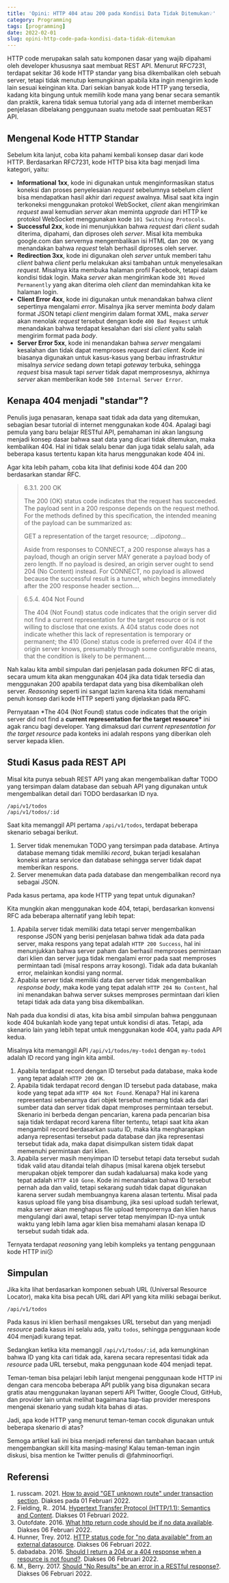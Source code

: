 ```yaml
---
title: 'Opini: HTTP 404 atau 200 pada Kondisi Data Tidak Ditemukan💡'
category: Programming
tags: [programming]
date: 2022-02-01
slug: opini-http-code-pada-kondisi-data-tidak-ditemukan
---
```


HTTP code merupakan salah satu komponen dasar yang wajib dipahami oleh developer khususnya saat membuat REST API. Menurut RFC7231, terdapat sekitar 36 kode HTTP standar yang bisa dikembalikan oleh sebuah server, tetapi tidak menutup kemungkinan apabila kita ingin mengirim kode lain sesuai keinginan kita. Dari sekian banyak kode HTTP yang tersedia, kadang kita bingung untuk memilih kode mana yang benar secara semantik dan praktik, karena tidak semua tutorial yang ada di internet memberikan penjelasan dibelakang penggunaan suatu metode saat pembuatan REST API.

## Mengenal Kode HTTP Standar

Sebelum kita lanjut, coba kita pahami kembali konsep dasar dari kode HTTP. Berdasarkan RFC7231, kode HTTP bisa kita bagi menjadi lima kategori, yaitu:

- **Informational 1xx**, kode ini digunakan untuk menginformasikan status koneksi dan proses penyelesaian _request_ sebelumnya sebelum _client_ bisa mendapatkan hasil akhir dari _request_ awalnya. Misal saat kita ingin terkoneksi menggunakan protokol WebSocket, _client_ akan mengirimkan _request_ awal kemudian _server_ akan meminta _upgrade_ dari HTTP ke protokol WebSocket menggunakan kode `101 Switching Protocols`.
- **Successful 2xx**, kode ini menunjukkan bahwa _request_ dari _client_ sudah diterima, dipahami, dan diproses oleh _server_. Misal kita membuka google.com dan servernya mengembalikan isi HTML dan `200 OK` yang menandakan bahwa _request_ telah berhasil diproses oleh server.
- **Redirection 3xx**, kode ini digunakan oleh _server_ untuk memberi tahu _client_ bahwa _client_ perlu melakukan aksi tambahan untuk menyelesaikan _request_. Misalnya kita membuka halaman profil Facebook, tetapi dalam kondisi tidak login. Maka _server_ akan mengirimkan kode `301 Moved Permanently` yang akan diterima oleh _client_ dan memindahkan kita ke halaman login.
- **Client Error 4xx**, kode ini digunakan untuk menandakan bahwa _client_ sepertinya mengalami _error_. Misalnya jika server meminta _body_ dalam format JSON tetapi _client_ mengirim dalam format XML, maka _server_ akan menolak _request_ tersebut dengan kode `400 Bad Request` untuk menandakan bahwa terdapat kesalahan dari sisi _client_ yaitu salah mengirim format pada _body_.
- **Server Error 5xx**, kode ini menandakan bahwa _server_ mengalami kesalahan dan tidak dapat memproses _request_ dari _client_. Kode ini biasanya digunakan untuk kasus-kasus yang berbau infrastruktur misalnya _service_ sedang _down_ tetapi _gateway_ terbuka, sehingga _request_ bisa masuk tapi _server_ tidak dapat memprosesnya, akhirnya _server_ akan memberikan kode `500 Internal Server Error`.

## Kenapa 404 menjadi "standar"?

Penulis juga penasaran, kenapa saat tidak ada data yang ditemukan, sebagian besar tutorial di internet menggunakan kode 404. Apalagi bagi pemula yang baru belajar RESTful API, pemahaman ini akan langsung menjadi konsep dasar bahwa saat data yang dicari tidak ditemukan, maka kembalikan 404. Hal ini tidak selalu benar dan juga tidak selalu salah, ada beberapa kasus tertentu kapan kita harus menggunakan kode 404 ini.

Agar kita lebih paham, coba kita lihat definisi kode 404 dan 200 berdasarkan standar RFC.

> 6.3.1. 200 OK
>
> The 200 (OK) status code indicates that the request has succeeded.
> The payload sent in a 200 response depends on the request method.
> For the methods defined by this specification, the intended meaning
> of the payload can be summarized as:
>
> GET a representation of the target resource; ..._dipotong_...
>
> Aside from responses to CONNECT, a 200 response always has a payload,
> though an origin server MAY generate a payload body of zero length.
> If no payload is desired, an origin server ought to send 204 (No
> Content) instead. For CONNECT, no payload is allowed because the
> successful result is a tunnel, which begins immediately after the 200
> response header section....

> 6.5.4. 404 Not Found
>
> The 404 (Not Found) status code indicates that the origin server did
> not find a current representation for the target resource or is not
> willing to disclose that one exists. A 404 status code does not
> indicate whether this lack of representation is temporary or
> permanent; the 410 (Gone) status code is preferred over 404 if the
> origin server knows, presumably through some configurable means, that
> the condition is likely to be permanent....

Nah kalau kita ambil simpulan dari penjelasan pada dokumen RFC di atas, secara umum kita akan menggunakan 404 jika data tidak tersedia dan menggunakan 200 apabila terdapat data yang bisa dikembalikan oleh server. _Reasoning_ seperti ini sangat lazim karena kita tidak memahami penuh konsep dari kode HTTP seperti yang dijelaskan pada RFC.

Pernyataan \*The 404 (Not Found) status code indicates that the origin server did not find a **current representation for the target resource\*** ini agak rancu bagi developer. Yang dimaksud dari _current representation for the target resource_ pada konteks ini adalah respons yang diberikan oleh server kepada klien.

## Studi Kasus pada REST API

Misal kita punya sebuah REST API yang akan mengembalikan daftar TODO yang tersimpan dalam database dan sebuah API yang digunakan untuk mengembalikan detail dari TODO berdasarkan ID nya.

```
/api/v1/todos
/api/v1/todos/:id
```

Saat kita memanggil API pertama `/api/v1/todos`, terdapat beberapa skenario sebagai berikut.

1. Server tidak menemukan TODO yang tersimpan pada database. Artinya database memang tidak memiliki _record_, bukan terjadi kesalahan koneksi antara service dan database sehingga server tidak dapat memberikan respons.
2. Server menemukan data pada database dan mengembalikan record nya sebagai JSON.

Pada kasus pertama, apa kode HTTP yang tepat untuk digunakan?

Kita mungkin akan menggunakan kode 404, tetapi, berdasarkan konvensi RFC ada beberapa alternatif yang lebih tepat:

1. Apabila server tidak memiliki data tetapi server mengembalikan response JSON yang berisi penjelasan bahwa tidak ada data pada server, maka respons yang tepat adalah `HTTP 200 Success`, hal ini menunjukkan bahwa server paham dan berhasil memproses permintaan dari klien dan server juga tidak mengalami error pada saat memproses permintaan tadi (misal respons array kosong). Tidak ada data bukanlah error, melainkan kondisi yang normal.
2. Apabila server tidak memiliki data dan server tidak mengembalikan _response body_, maka kode yang tepat adalah `HTTP 204 No Content`, hal ini menandakan bahwa server sukses memproses permintaan dari klien tetapi tidak ada data yang bisa dikembalikan.

Nah pada dua kondisi di atas, kita bisa ambil simpulan bahwa penggunaan kode 404 bukanlah kode yang tepat untuk kondisi di atas. Tetapi, ada skenario lain yang lebih tepat untuk menggunakan kode 404, yaitu pada API kedua.

Misalnya kita memanggil API `/api/v1/todos/my-todo1` dengan `my-todo1` adalah ID record yang ingin kita ambil.

1. Apabila terdapat record dengan ID tersebut pada database, maka kode yang tepat adalah `HTTP 200 OK`.
2. Apabila tidak terdapat record dengan ID tersebut pada database, maka kode yang tepat ada `HTTP 404 Not Found`. Kenapa? Hal ini karena representasi sebenarnya dari objek tersebut memang tidak ada dari sumber data dan server tidak dapat memproses permintaan tersebut. Skenario ini berbeda dengan pencarian, karena pada pencarian bisa saja tidak terdapat record karena filter tertentu, tetapi saat kita akan mengambil record berdasarkan suatu ID, maka kita mengharapkan adanya representasi tersebut pada database dan jika representasi tersebut tidak ada, maka dapat disimpulkan sistem tidak dapat memenuhi permintaan dari klien.
3. Apabila server masih menyimpan ID tersebut tetapi data tersebut sudah tidak valid atau ditandai telah dihapus (misal karena objek tersebut merupakan objek temporer dan sudah kadaluarsa) maka kode yang tepat adalah `HTTP 410 Gone`. Kode ini menandakan bahwa ID tersebut pernah ada dan valid, tetapi sekarang sudah tidak dapat digunakan karena server sudah membuangnya karena alasan tertentu. Misal pada kasus upload file yang bisa disambung, jika sesi upload sudah terlewat, maka server akan menghapus file upload temporernya dan klien harus mengulangi dari awal, tetapi server tetap menyimpan ID-nya untuk waktu yang lebih lama agar klien bisa memahami alasan kenapa ID tersebut sudah tidak ada.

Ternyata terdapat _reasoning_ yang lebih kompleks ya tentang penggunaan kode HTTP ini😗

## Simpulan

Jika kita lihat berdasarkan komponen sebuah URL (Universal Resource Locator), maka kita bisa pecah URL dari API yang kita miliki sebagai berikut.

`/api/v1/todos`

Pada kasus ini klien berhasil mengakses URL tersebut dan yang menjadi _resource_ pada kasus ini selalu ada, yaitu `todos`, sehingga penggunaan kode 404 menjadi kurang tepat.

Sedangkan ketika kita memanggil `/api/v1/todos/:id`, ada kemungkinan bahwa ID yang kita cari tidak ada, karena secara representasi tidak ada _resource_ pada URL tersebut, maka penggunaan kode 404 menjadi tepat.

Teman-teman bisa pelajari lebih lanjut mengenai penggunaan kode HTTP ini dengan cara mencoba beberapa API publik yang bisa digunakan secara gratis atau menggunakan layanan seperti API Twitter, Google Cloud, GitHub, dan provider lain untuk melihat bagaimana tiap-tiap provider merespons mengenai skenario yang sudah kita bahas di atas.

Jadi, apa kode HTTP yang menurut teman-teman cocok digunakan untuk beberapa skenario di atas?

Semoga artikel kali ini bisa menjadi referensi dan tambahan bacaan untuk mengembangkan skill kita masing-masing! Kalau teman-teman ingin diskusi, bisa mention ke Twitter penulis di @fahminoorfiqri.

## Referensi

1. russcam. 2021. [How to avoid "GET unknown route" under transaction section](https://github.com/elastic/apm-agent-dotnet/issues/1261#issuecomment-822907709). Diakses pada 01 Februari 2022.
2. Fielding, R.. 2014. [Hypertext Transfer Protocol (HTTP/1.1): Semantics and Content](https://datatracker.ietf.org/doc/html/rfc7231). Diakses 01 Februari 2022.
3. Outofdate. 2016. [What http return code should be if no data available](https://stackoverflow.com/a/38659868/5561144). Diakses 06 Februari 2022.
4. Hunner, Trey. 2012. [HTTP status code for "no data available" from an external datasource](https://stackoverflow.com/a/9595184/5561144). Diakses 06 Februari 2022.
5. dabadaba. 2016. [Should I return a 204 or a 404 response when a resource is not found?](https://softwareengineering.stackexchange.com/a/322953/219528). Diakses 06 Februari 2022.
6. M., Berry. 2017. [Should "No Results" be an error in a RESTful response?](https://softwareengineering.stackexchange.com/a/358245/219528). Diakses 06 Februari 2022.
